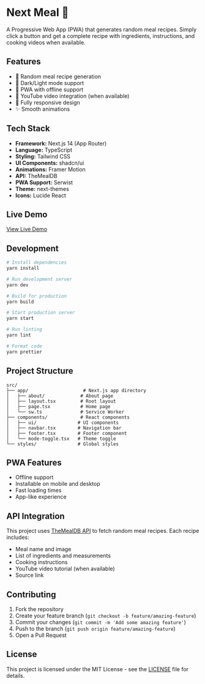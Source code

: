 # Next Meal 🍔

A Progressive Web App (PWA) that generates random meal recipes. Simply click a button and get a complete recipe with ingredients, instructions, and cooking videos when available.

## Features

- 🎲 Random meal recipe generation
- 🌙 Dark/Light mode support
- 📱 PWA with offline support
- 🎥 YouTube video integration (when available)
- 📱 Fully responsive design
- ✨ Smooth animations

## Tech Stack

- **Framework:** Next.js 14 (App Router)
- **Language:** TypeScript
- **Styling:** Tailwind CSS
- **UI Components:** shadcn/ui
- **Animations:** Framer Motion
- **API:** TheMealDB
- **PWA Support:** Serwist
- **Theme:** next-themes
- **Icons:** Lucide React

## Live Demo

[View Live Demo](https://nextmeal.aleksa.codes)

## Development

```bash
# Install dependencies
yarn install

# Run development server
yarn dev

# Build for production
yarn build

# Start production server
yarn start

# Run linting
yarn lint

# Format code
yarn prettier
```

## Project Structure

```
src/
├── app/                    # Next.js app directory
│   ├── about/             # About page
│   ├── layout.tsx         # Root layout
│   ├── page.tsx           # Home page
│   └── sw.ts              # Service Worker
├── components/            # React components
│   ├── ui/               # UI components
│   ├── navbar.tsx        # Navigation bar
│   ├── footer.tsx        # Footer component
│   └── mode-toggle.tsx   # Theme toggle
└── styles/               # Global styles
```

## PWA Features

- Offline support
- Installable on mobile and desktop
- Fast loading times
- App-like experience

## API Integration

This project uses [TheMealDB API](https://www.themealdb.com/api.php) to fetch random meal recipes. Each recipe includes:

- Meal name and image
- List of ingredients and measurements
- Cooking instructions
- YouTube video tutorial (when available)
- Source link

## Contributing

1. Fork the repository
2. Create your feature branch (`git checkout -b feature/amazing-feature`)
3. Commit your changes (`git commit -m 'Add some amazing feature'`)
4. Push to the branch (`git push origin feature/amazing-feature`)
5. Open a Pull Request

## License

This project is licensed under the MIT License - see the [LICENSE](LICENSE) file for details.
